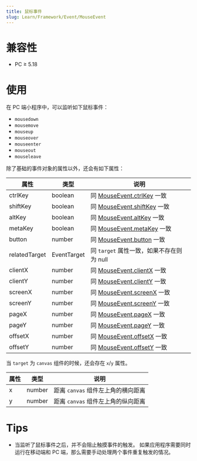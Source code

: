 ```yaml
---
title: 鼠标事件
slug: Learn/Framework/Event/MouseEvent
---
```


# 兼容性

- PC ≥ 5.18

# 使用
在 PC 端小程序中，可以监听如下鼠标事件：

- `mousedown`
- `mousemove`
- `mouseup`
- `mouseover`
- `mouseenter`
- `mouseout`
- `mouseleave`

除了基础的事件对象的属性以外，还会有如下属性：

| 属性      | 类型     | 说明                         |
| ------- | ------ | -------------------------- |
| ctrlKey | boolean | 同 [MouseEvent.ctrlKey](https://developer.mozilla.org/en-US/docs/Web/API/MouseEvent/ctrlKey) 一致 |
| shiftKey | boolean | 同 [MouseEvent.shiftKey](https://developer.mozilla.org/en-US/docs/Web/API/MouseEvent/shiftKey) 一致 |
| altKey | boolean | 同 [MouseEvent.altKey](https://developer.mozilla.org/en-US/docs/Web/API/MouseEvent/altKey) 一致 |
| metaKey | boolean | 同 [MouseEvent.metaKey](https://developer.mozilla.org/en-US/docs/Web/API/MouseEvent/metaKey) 一致 |
| button | number | 同 [MouseEvent.button](https://developer.mozilla.org/en-US/docs/Web/API/MouseEvent/button) 一致 |
| relatedTarget | EventTarget  | 同 `target` 属性一致，如果不存在则为 null |
| clientX | number | 同 [MouseEvent.clientX](https://developer.mozilla.org/en-US/docs/Web/API/MouseEvent/clientX) 一致 |
| clientY | number | 同 [MouseEvent.clientY](https://developer.mozilla.org/en-US/docs/Web/API/MouseEvent/clientY) 一致 |
| screenX | number | 同 [MouseEvent.screenX](https://developer.mozilla.org/en-US/docs/Web/API/MouseEvent/screenX) 一致 |
| screenY | number | 同 [MouseEvent.screenY](https://developer.mozilla.org/en-US/docs/Web/API/MouseEvent/screenY) 一致 |
| pageX | number | 同 [MouseEvent.pageX](https://developer.mozilla.org/en-US/docs/Web/API/MouseEvent/pageX) 一致 |
| pageY | number | 同 [MouseEvent.pageY](https://developer.mozilla.org/en-US/docs/Web/API/MouseEvent/pageY) 一致 |
| offsetX | number | 同 [MouseEvent.offsetX](https://developer.mozilla.org/en-US/docs/Web/API/MouseEvent/offsetX) 一致 |
| offsetY | number | 同 [MouseEvent.offsetY](https://developer.mozilla.org/en-US/docs/Web/API/MouseEvent/offsetY) 一致 |

当 `target` 为 `canvas` 组件的时候，还会存在 `x`/`y` 属性。

| 属性      | 类型     | 说明                         |
| ------- | ------ | -------------------------- |
| x | number | 距离 `canvas` 组件左上角的横向距离 |
| y | number | 距离 `canvas` 组件左上角的纵向距离 |

# Tips

- 当监听了鼠标事件之后，并不会阻止触摸事件的触发。
  如果应用程序需要同时运行在移动端和 PC 端，那么需要手动处理两个事件重复触发的情况。
